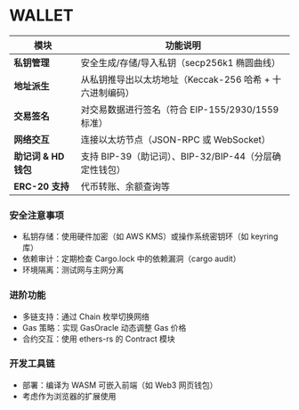 # WALLET

| 模块              | 功能说明                                  |
|-----------------|---------------------------------------|
| **私钥管理**        | 安全生成/存储/导入私钥（secp256k1 椭圆曲线）          |
| **地址派生**        | 从私钥推导出以太坊地址（Keccak-256 哈希 + 十六进制编码）   |
| **交易签名**        | 对交易数据进行签名（符合 EIP-155/2930/1559 标准）    |
| **网络交互**        | 连接以太坊节点（JSON-RPC 或 WebSocket）         |
| **助记词 & HD 钱包** | 支持 BIP-39（助记词）、BIP-32/BIP-44（分层确定性钱包） |
| **ERC-20 支持**   | 代币转账、余额查询等                            |

### 安全注意事项

+ 私钥存储：使用硬件加密（如 AWS KMS）或操作系统密钥环（如 keyring 库）
+ 依赖审计：定期检查 Cargo.lock 中的依赖漏洞（cargo audit）
+ 环境隔离：测试网与主网分离

### 进阶功能

+ 多链支持：通过 Chain 枚举切换网络
+ Gas 策略：实现 GasOracle 动态调整 Gas 价格
+ 合约交互：使用 ethers-rs 的 Contract 模块

### 开发工具链

+ 部署：编译为 WASM 可嵌入前端（如 Web3 网页钱包）
+ 考虑作为浏览器的扩展使用